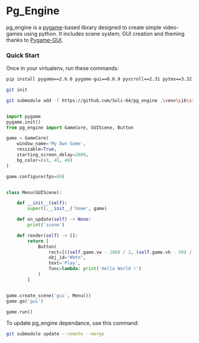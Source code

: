 # Pg_Engine

pg_engine is a [pygame](https://github.com/pygame/pygame)-based library designed to create simple video-games using python. It includes scene system, 
GUI creation and theming thanks to [Pygame-GUI](https://github.com/MyreMylar/pygame_gui).

### Quick Start

Once in your virtualenv, run these commands:

````bash
pip install pygame==2.6.0 pygame-gui==0.6.9 pyscroll==2.31 pytmx==3.32
````

````bash
git init
````

````bash
git submodule add -f https://github.com/Soli-64/pg_engine .\venv\Lib\site-packages\pg_engine\
````

````python title="main.py"

import pygame
pygame.init()
from pg_engine import GameCore, GUIScene, Button

game = GameCore(
    window_name='My Own Game',
    resizable=True,
    starting_screen_delay=2000,
    bg_color=(43, 45, 48)
)

game.configure(fps=60)


class Menu(GUIScene):

    def __init__(self):
        super().__init__('home', game)

    def on_update(self) -> None:
        print('scene')

    def render(self) -> []:
        return [
            Button(
                rect=[((self.game.vw - 100) / 2, (self.game.vh - 50) / 2), (100, 50)],
                obj_id="#btn",
                text='Play',
                func=lambda: print('Hello World !')
            )
        ]


game.create_scene('gui', Menu())
game.go('gui')

game.run()

````
To update pg_engine dependance, use this command:

````bash
git submodule update --remote --merge
````